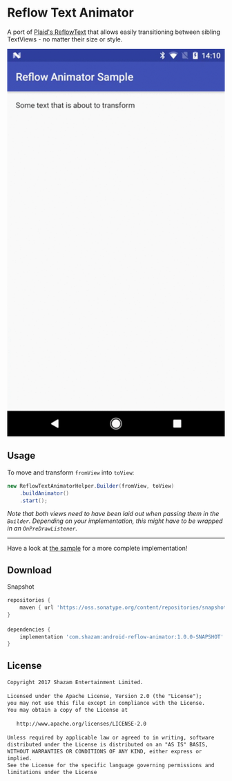 Reflow Text Animator
======

A port of [Plaid's ReflowText](https://github.com/nickbutcher/plaid/blob/master/app/src/main/java/io/plaidapp/ui/transitions/ReflowText.java) that allows easily transitioning between sibling TextViews - no matter their size or style.

![sample](sample/reflow-animator.gif)

Usage
------

To move and transform `fromView` into `toView`:

```java
new ReflowTextAnimatorHelper.Builder(fromView, toView)
    .buildAnimator()
    .start();
```

_Note that both views need to have been laid out when passing them in the `Builder`. Depending on your implementation, this might have to be wrapped in an `OnPreDrawListener`._

---
Have a look at [the sample](https://github.com/shazam/reflow-animator/tree/master/sample) for a more complete implementation! 



Download
--------

Snapshot
```gradle
repositories {
    maven { url 'https://oss.sonatype.org/content/repositories/snapshots' }
}

dependencies {
    implementation 'com.shazam:android-reflow-animator:1.0.0-SNAPSHOT'
}
```


License
------
    Copyright 2017 Shazam Entertainment Limited.

    Licensed under the Apache License, Version 2.0 (the "License");
    you may not use this file except in compliance with the License.
    You may obtain a copy of the License at

       http://www.apache.org/licenses/LICENSE-2.0

    Unless required by applicable law or agreed to in writing, software
    distributed under the License is distributed on an "AS IS" BASIS,
    WITHOUT WARRANTIES OR CONDITIONS OF ANY KIND, either express or implied.
    See the License for the specific language governing permissions and
    limitations under the License
